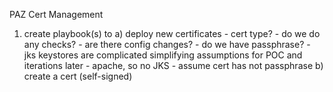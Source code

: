 PAZ Cert Management
1. create playbook(s) to
    a) deploy new certificates
        - cert type?
        - do we do any checks?
        - are there config changes?
        - do we have passphrase?
        - jks keystores are complicated
        simplifying assumptions for POC and iterations later
        - apache, so no JKS
        - assume cert has not passphrase
    b) create a cert (self-signed)